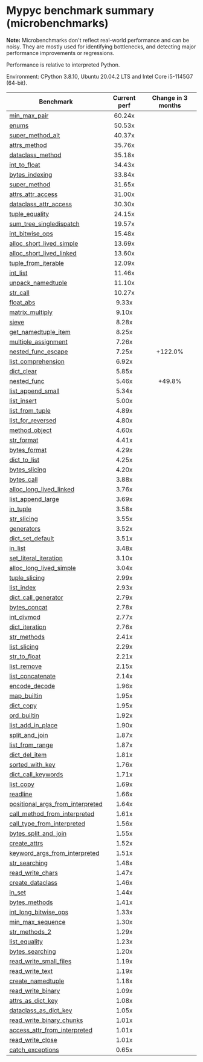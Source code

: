 # Mypyc benchmark summary (microbenchmarks)

**Note:** Microbenchmarks don't reflect real-world performance and can be noisy.
           They are mostly used for identifying bottlenecks, and detecting major performance
           improvements or regressions.

Performance is relative to interpreted Python.

Environment: CPython 3.8.10, Ubuntu 20.04.2 LTS and Intel Core i5-1145G7 (64-bit).

| Benchmark | Current perf | Change in 3 months |
| --- | :---: | :---: |
| [min_max_pair](benchmarks/min_max_pair.md) | 60.24x |  |
| [enums](benchmarks/enums.md) | 50.53x |  |
| [super_method_alt](benchmarks/super_method_alt.md) | 40.37x |  |
| [attrs_method](benchmarks/attrs_method.md) | 35.76x |  |
| [dataclass_method](benchmarks/dataclass_method.md) | 35.18x |  |
| [int_to_float](benchmarks/int_to_float.md) | 34.43x |  |
| [bytes_indexing](benchmarks/bytes_indexing.md) | 33.84x |  |
| [super_method](benchmarks/super_method.md) | 31.65x |  |
| [attrs_attr_access](benchmarks/attrs_attr_access.md) | 31.00x |  |
| [dataclass_attr_access](benchmarks/dataclass_attr_access.md) | 30.30x |  |
| [tuple_equality](benchmarks/tuple_equality.md) | 24.15x |  |
| [sum_tree_singledispatch](benchmarks/sum_tree_singledispatch.md) | 19.57x |  |
| [int_bitwise_ops](benchmarks/int_bitwise_ops.md) | 15.48x |  |
| [alloc_short_lived_simple](benchmarks/alloc_short_lived_simple.md) | 13.69x |  |
| [alloc_short_lived_linked](benchmarks/alloc_short_lived_linked.md) | 13.60x |  |
| [tuple_from_iterable](benchmarks/tuple_from_iterable.md) | 12.09x |  |
| [int_list](benchmarks/int_list.md) | 11.46x |  |
| [unpack_namedtuple](benchmarks/unpack_namedtuple.md) | 11.10x |  |
| [str_call](benchmarks/str_call.md) | 10.27x |  |
| [float_abs](benchmarks/float_abs.md) | 9.33x |  |
| [matrix_multiply](benchmarks/matrix_multiply.md) | 9.10x |  |
| [sieve](benchmarks/sieve.md) | 8.28x |  |
| [get_namedtuple_item](benchmarks/get_namedtuple_item.md) | 8.25x |  |
| [multiple_assignment](benchmarks/multiple_assignment.md) | 7.26x |  |
| [nested_func_escape](benchmarks/nested_func_escape.md) | 7.25x | +122.0% |
| [list_comprehension](benchmarks/list_comprehension.md) | 6.92x |  |
| [dict_clear](benchmarks/dict_clear.md) | 5.85x |  |
| [nested_func](benchmarks/nested_func.md) | 5.46x | +49.8% |
| [list_append_small](benchmarks/list_append_small.md) | 5.34x |  |
| [list_insert](benchmarks/list_insert.md) | 5.00x |  |
| [list_from_tuple](benchmarks/list_from_tuple.md) | 4.89x |  |
| [list_for_reversed](benchmarks/list_for_reversed.md) | 4.80x |  |
| [method_object](benchmarks/method_object.md) | 4.60x |  |
| [str_format](benchmarks/str_format.md) | 4.41x |  |
| [bytes_format](benchmarks/bytes_format.md) | 4.29x |  |
| [dict_to_list](benchmarks/dict_to_list.md) | 4.25x |  |
| [bytes_slicing](benchmarks/bytes_slicing.md) | 4.20x |  |
| [bytes_call](benchmarks/bytes_call.md) | 3.88x |  |
| [alloc_long_lived_linked](benchmarks/alloc_long_lived_linked.md) | 3.76x |  |
| [list_append_large](benchmarks/list_append_large.md) | 3.69x |  |
| [in_tuple](benchmarks/in_tuple.md) | 3.58x |  |
| [str_slicing](benchmarks/str_slicing.md) | 3.55x |  |
| [generators](benchmarks/generators.md) | 3.52x |  |
| [dict_set_default](benchmarks/dict_set_default.md) | 3.51x |  |
| [in_list](benchmarks/in_list.md) | 3.48x |  |
| [set_literal_iteration](benchmarks/set_literal_iteration.md) | 3.10x |  |
| [alloc_long_lived_simple](benchmarks/alloc_long_lived_simple.md) | 3.04x |  |
| [tuple_slicing](benchmarks/tuple_slicing.md) | 2.99x |  |
| [list_index](benchmarks/list_index.md) | 2.93x |  |
| [dict_call_generator](benchmarks/dict_call_generator.md) | 2.79x |  |
| [bytes_concat](benchmarks/bytes_concat.md) | 2.78x |  |
| [int_divmod](benchmarks/int_divmod.md) | 2.77x |  |
| [dict_iteration](benchmarks/dict_iteration.md) | 2.76x |  |
| [str_methods](benchmarks/str_methods.md) | 2.41x |  |
| [list_slicing](benchmarks/list_slicing.md) | 2.29x |  |
| [str_to_float](benchmarks/str_to_float.md) | 2.21x |  |
| [list_remove](benchmarks/list_remove.md) | 2.15x |  |
| [list_concatenate](benchmarks/list_concatenate.md) | 2.14x |  |
| [encode_decode](benchmarks/encode_decode.md) | 1.96x |  |
| [map_builtin](benchmarks/map_builtin.md) | 1.95x |  |
| [dict_copy](benchmarks/dict_copy.md) | 1.95x |  |
| [ord_builtin](benchmarks/ord_builtin.md) | 1.92x |  |
| [list_add_in_place](benchmarks/list_add_in_place.md) | 1.90x |  |
| [split_and_join](benchmarks/split_and_join.md) | 1.87x |  |
| [list_from_range](benchmarks/list_from_range.md) | 1.87x |  |
| [dict_del_item](benchmarks/dict_del_item.md) | 1.81x |  |
| [sorted_with_key](benchmarks/sorted_with_key.md) | 1.76x |  |
| [dict_call_keywords](benchmarks/dict_call_keywords.md) | 1.71x |  |
| [list_copy](benchmarks/list_copy.md) | 1.69x |  |
| [readline](benchmarks/readline.md) | 1.66x |  |
| [positional_args_from_interpreted](benchmarks/positional_args_from_interpreted.md) | 1.64x |  |
| [call_method_from_interpreted](benchmarks/call_method_from_interpreted.md) | 1.61x |  |
| [call_type_from_interpreted](benchmarks/call_type_from_interpreted.md) | 1.56x |  |
| [bytes_split_and_join](benchmarks/bytes_split_and_join.md) | 1.55x |  |
| [create_attrs](benchmarks/create_attrs.md) | 1.52x |  |
| [keyword_args_from_interpreted](benchmarks/keyword_args_from_interpreted.md) | 1.51x |  |
| [str_searching](benchmarks/str_searching.md) | 1.48x |  |
| [read_write_chars](benchmarks/read_write_chars.md) | 1.47x |  |
| [create_dataclass](benchmarks/create_dataclass.md) | 1.46x |  |
| [in_set](benchmarks/in_set.md) | 1.44x |  |
| [bytes_methods](benchmarks/bytes_methods.md) | 1.41x |  |
| [int_long_bitwise_ops](benchmarks/int_long_bitwise_ops.md) | 1.33x |  |
| [min_max_sequence](benchmarks/min_max_sequence.md) | 1.30x |  |
| [str_methods_2](benchmarks/str_methods_2.md) | 1.29x |  |
| [list_equality](benchmarks/list_equality.md) | 1.23x |  |
| [bytes_searching](benchmarks/bytes_searching.md) | 1.20x |  |
| [read_write_small_files](benchmarks/read_write_small_files.md) | 1.19x |  |
| [read_write_text](benchmarks/read_write_text.md) | 1.19x |  |
| [create_namedtuple](benchmarks/create_namedtuple.md) | 1.18x |  |
| [read_write_binary](benchmarks/read_write_binary.md) | 1.09x |  |
| [attrs_as_dict_key](benchmarks/attrs_as_dict_key.md) | 1.08x |  |
| [dataclass_as_dict_key](benchmarks/dataclass_as_dict_key.md) | 1.05x |  |
| [read_write_binary_chunks](benchmarks/read_write_binary_chunks.md) | 1.01x |  |
| [access_attr_from_interpreted](benchmarks/access_attr_from_interpreted.md) | 1.01x |  |
| [read_write_close](benchmarks/read_write_close.md) | 1.01x |  |
| [catch_exceptions](benchmarks/catch_exceptions.md) | 0.65x |  |
